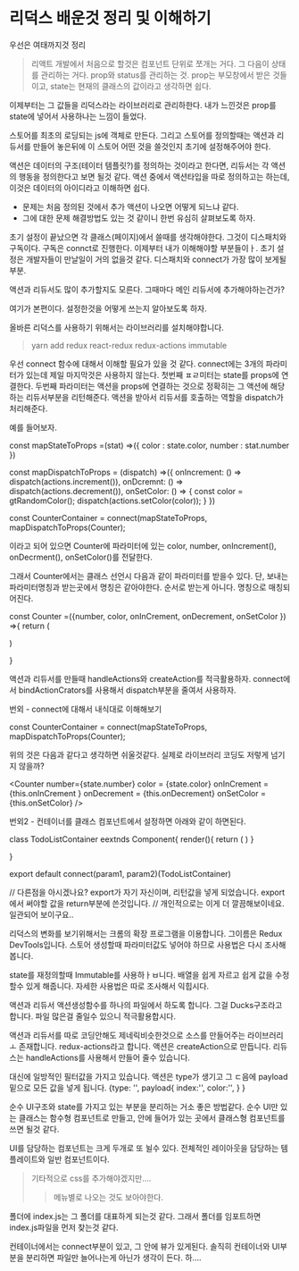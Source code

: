 # 리덕스 배운것 정리 및 이해하기

우선은 여태까지것 정리

> 리액트 개발에서 처음으로 할것은 컴포넌트 단위로  쪼개는 거다. 그 다음이 상태를 관리하는 거다. prop와 status를 관리하는 것. prop는 부모창에서 받은 것들이고, state는 현재의 클래스의 값이라고 생각하면 쉽다.

이제부터는 그 값들을 리덕스라는 라이브러리로 관리하한다. 내가 느낀것은  prop를 state에 넣어서 사용하나는 느낌이 들었다.

스토어를 최초의 로딩되는 js에 객체로 만든다. 그리고 스토어를 정의할때는 액션과 리듀서를 만들어 놓은뒤에 이 스토어 어떤 것을 쓸것인지 초기에 설정해주어야 한다. 

액션은 데이터의 구조(테이터 템플릿?)를 정의하는 것이라고 한다면, 리듀서는 각 액션의 행동을 정의한다고 보면 될것 같다.
액션 중에서 액션타입을 따로 정의하고는 하는데, 이것은 데이터의 아이디라고 이해하면 쉽다.

* 문제는 처음 정의된 것에서 추가 액션이 나오면 어떻게 되느냐 같다. 
* 그에 대한 문제 해결방법도 있는 것 같이니 한번 유심히 살펴보도록 하자. 

초기 설정이 끝났으면 각 클래스(페이지)에서 쓸때를 생각해야한다.
그것이 디스패치와 구독이다.
구독은 connct로 진행한다. 이제부터 내가 이해해야할 부분들이ㅏ.
초기 설정은 개발자들이 만날일이 거의 없을것 같다. 디스패치와 connect가 가장 많이 보게될 부분.

액션과 리듀서도 많이 추가할지도 모른다. 그때마다 메인 리듀서에 추가해야하는건가?


여기가 본편이다. 설정한것을 어떻게 쓰는지 알아보도록 하자.

올바른 리덕스를 사용하기 위해서는 라이브러리를 설치해야합니다.
> yarn add redux react-redux redux-actions immutable

우선 connect 함수에 대해서 이해할 필요가 있을 것 같다.
connect에는 3개의 파라미터가 있는데 제일 마지막것은 사용하지 않는다.
첫번째 ㅍㄹ미터는 state를 props에 연결한다.
두번째 파라미터는 액션을  props에 연결하는 것으로 정확히는 그 액션에 해당하는 리듀서부분을 리턴해준다. 액션을 받아서 리듀서를 호출하는 역할을 dispatch가 처리해준다.

예를 들어보자.

const mapStateToProps =(stat) =>({
    color : state.color,
    number : stat.number
})

const mapDispatchToProps = (dispatch) =>({
    onIncrement: () => dispatch(actions.increment()),
    onDcremnt: () => dispatch(actions.decrement()),
    onSetColor: () => {
        const color = gtRandomColor();
        dispatch(actions.setColor(color));
    }
})

const CounterContainer = connect(mapStateToProps, mapDispatchToProps(Counter);

이라고 되어 있으면 Counter에 파라미터에 있는 color, number, onIncrement(), onDecrment(), onSetColor()를 전달한다.

그래서 Counter에서는 클래스 선언시 다음과 같이 파라미터를 받을수 있다.
단, 보내는 파라미터명칭과 받는곳에서 명칭은 같아야한다. 순서로 받는게 아니다. 명칭으로 매칭되어진다.

const Counter =({number, color, onInCrement, onDecrement, onSetColor
}) =>{
    return (
        <div></div>
    )

}

액션과 리듀서를 만들때 handleActions와 createAction를 적극활용하자.
connect에서 bindActionCrators를 사용해서 dispatch부분을 줄여서 사용하자.

번외 - connect에 대해서 내식대로 이해해보기 

const CounterContainer = connect(mapStateToProps, mapDispatchToProps(Counter);

위의 것은 다음과 같다고 생각하면 쉬울것같다. 실제로 라이브러리 코딩도 저렇게 넘기지 않을까?

<Counter number={state.number}
                  color = {state.color}
                  onInCrement ={this.onInCrement } 
                  onDecrement = {this.onDecrement}
                  onSetColor = {this.onSetColor}
/>

번외2 - 컨테이너를 클래스 컴포넌트에서 설정하면 아래와 같이 하면된다.

class TodoListContainer eextnds Component{
    render(){
        return (
            <TodoList/>
        )
    }

}

export default connect(param1, param2)(TodoListContainer)

// 다른점을 아시겠나요? export가 자기 자신이며, 리턴값을 넣게 되었습니다. export에서 써야할 값을 return부분에  쓴것입니다.
// 개인적으로는 이게 더 깔끔해보이네요. 일관되어 보이구요..


리덕스의 변화를 보기위해서는 크롬의 확장 프로그램을 이용합니다.
그이름은 Redux DevTools입니다. 
스토어 생성할때 파라미터값도 넣어야 하므로 사용법은 다시 조사해봅니다.

state를 재정의할때 Immutable를 사용하ㅏㅂ니다. 배열을 쉽게 자르고 쉽게 값을 수정할수 있게 해줍니다. 자세한 사용법은 따로 조사해서 익힙시다.

액션과 리듀서 액션생성함수를 하나의 파일에서 하도록 합니다. 그걸 Ducks구조라고 합니다. 파일 많은걸 줄일수 있으니 적극활용합시다.

액션과 리듀서를 따로 코딩안해도 제네릭비슷한것으로 소스를 만들어주는 라이브러리ㅗ 존재합니다. redux-actions라고 합니다.
액션은 createAction으로 만듭니다. 
리듀스는  handleActions를 사용해서 만들어 줄수 있습니다.

대신에 일방적인 필터값을 가지고 있습니다. 액션은 type가 생기고 그 ㄷ음에 payload밑으로 모든 값을 넣게 됩니다.
{type: '',
 payload{
   index:'',
   color:'',
 }
}




순수 UI구조와 state를 가지고 있는 부분을 분리하는 거소 좋은 방법같다. 
순수 UI만 있는 클래스는 함수형 컴포넌트로 만들고, 안에 들어가 있는 곳에서 클래스형 컴포넌트를 쓰면 될것 같다.

UI를 담당하는 컴포넌트는 크게 두개로 또 뉠수 있다. 
전체적인 레이아웃을 담당하는 템플레이트와 일반 컴포넌트이다. 
> 기타적으로 css를 추가해야겠지만....
>> 메뉴별로 나오는 것도 보아야한다.

폴더에 index.js는 그 폴더를 대표하게 되는것 같다. 그래서 폴더를 임포트하면 index.js파일을 먼저 찾는것 같다.

컨테이너에서는 connect부분이 있고, 그 안에 뷰가 있게된다.
솔직히 컨테이너와 UI부분을 분리하면 파일만 늘어나는게 아닌가 생각이 든다. 하....
